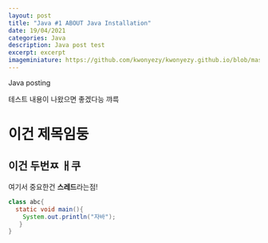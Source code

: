 ```yaml
---
layout: post
title: "Java #1 ABOUT Java Installation"
date: 19/04/2021
categories: Java
description: Java post test
excerpt: excerpt 
imageminiature: https://github.com/kwonyezy/kwonyezy.github.io/blob/master/_posts/pictures/greyimg.png?raw=true
---
```

Java posting

테스트 내용이 나왔으면 좋겠다능
꺄륵

# 이건 제목임둥
## 이건 두번ㅉ ㅐ쿠

여기서 중요한건 **스레드**라는점!

```java
class abc{
  static void main(){
    System.out.println("자바");
   }
}
```
